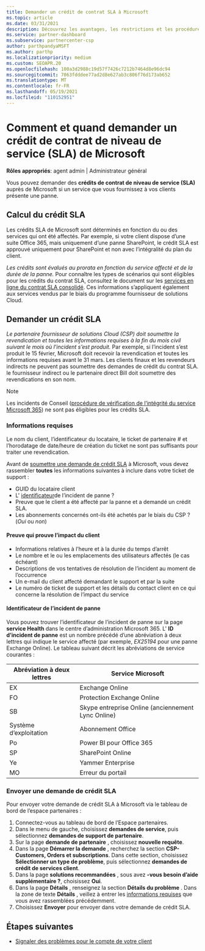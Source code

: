 ```yaml
---
title: Demander un crédit de contrat SLA à Microsoft
ms.topic: article
ms.date: 03/31/2021
description: Découvrez les avantages, les restrictions et les procédures pour demander un crédit de contrat de niveau de service (SLA) auprès de Microsoft si vos clients rencontrent une panne de service.
ms.service: partner-dashboard
ms.subservice: partnercenter-csp
author: parthpandyaMSFT
ms.author: parthp
ms.localizationpriority: medium
ms.custom: SEOAPR.20
ms.openlocfilehash: 100a3d2988c19d57f7426c7212b7464d8e96dc94
ms.sourcegitcommit: 7063fdddee77ad2d8e627ab3c806f76d173ab652
ms.translationtype: MT
ms.contentlocale: fr-FR
ms.lasthandoff: 05/19/2021
ms.locfileid: "110152951"
---
```

# <a name="how-and-when-to-request-a-service-level-agreement-sla-credit-from-microsoft"></a>Comment et quand demander un crédit de contrat de niveau de service (SLA) de Microsoft

**Rôles appropriés**: agent admin | Administrateur général

Vous pouvez demander des **crédits de contrat de niveau de service (SLA)** auprès de Microsoft si un service que vous fournissez à vos clients présente une panne.

## <a name="sla-credit-calculation"></a>Calcul du crédit SLA

Les crédits SLA de Microsoft sont déterminés en fonction du ou des services qui ont été affectés. Par exemple, si votre client dispose d’une suite Office 365, mais uniquement d’une panne SharePoint, le crédit SLA est approuvé uniquement pour SharePoint et non avec l’intégralité du plan du client.

*Les crédits sont évalués au prorata en fonction du service affecté et de la durée de la panne.* Pour connaître les types de scénarios qui sont éligibles pour les crédits du contrat SLA, consultez le document sur les [services en ligne du contrat SLA consolidé](http://www.microsoftvolumelicensing.com/DocumentSearch.aspx?Mode=3&DocumentTypeId=37). Ces informations s’appliquent également aux services vendus par le biais du programme fournisseur de solutions Cloud.


## <a name="request-an-sla-credit"></a>Demander un crédit SLA

*Le partenaire fournisseur de solutions Cloud (CSP) doit soumettre la revendication et toutes les informations requises à la fin du mois civil suivant le mois où l’incident s’est produit.* Par exemple, si l’incident s’est produit le 15 février, Microsoft doit recevoir la revendication et toutes les informations requises avant le 31 mars. Les clients finaux et les revendeurs indirects ne peuvent pas soumettre des demandes de crédit du contrat SLA. le fournisseur indirect ou le partenaire direct Bill doit soumettre des revendications en son nom.

>[!NOTE]
>Les incidents de Conseil ([procédure de vérification de l’intégrité du service Microsoft 365](/microsoft-365/enterprise/view-service-health#incidents-and-advisories)) ne sont pas éligibles pour les crédits SLA.

### <a name="required-information"></a>Informations requises

Le nom du client, l’identificateur du locataire, le ticket de partenaire # et l’horodatage de date/heure de création du ticket ne sont pas suffisants pour traiter une revendication.

Avant de [soumettre une demande de crédit SLA](#submit-sla-credit-request) à Microsoft, vous devez rassembler **toutes** les informations suivantes à inclure dans votre ticket de support :

- GUID du locataire client
- L' [identificateur](#outage-incident-identifier)de l’incident de panne ?
- Preuve que le client a été affecté par la panne et a demandé un crédit SLA.
- Les abonnements concernés ont-ils été achetés par le biais du CSP ? (*Oui* ou *non*)

#### <a name="evidence-that-proves-customer-impact"></a>Preuve qui prouve l’impact du client

- Informations relatives à l’heure et à la durée du temps d’arrêt
- Le nombre et le ou les emplacements des utilisateurs affectés (le cas échéant)
- Descriptions de vos tentatives de résolution de l’incident au moment de l’occurrence
- Un e-mail du client affecté demandant le support et par la suite
- Le numéro de ticket de support et les détails du contact client en ce qui concerne la résolution de l’impact du service


#### <a name="outage-incident-identifier"></a>Identificateur de l’incident de panne

Vous pouvez trouver l’identificateur de l’incident de panne sur la page **service Health** dans le centre d’administration Microsoft 365. L' **ID d’incident de panne** est un nombre précédé d’une abréviation à deux lettres qui indique le service affecté (par exemple, *EX25194* pour une panne Exchange Online). Le tableau suivant décrit les abréviations de service courantes :

| Abréviation à deux lettres | Service Microsoft |
| ----------------------- | ----------------- |
| EX | Exchange Online |
| FO | Protection Exchange Online |
| SB | Skype entreprise Online (anciennement Lync Online) |
| Système d’exploitation | Abonnement Office |
| Po | Power BI pour Office 365 |
| SP | SharePoint Online |
| Ye | Yammer Enterprise |
| MO | Erreur du portail |

### <a name="submit-sla-credit-request"></a>Envoyer une demande de crédit SLA

Pour envoyer votre demande de crédit SLA à Microsoft via le tableau de bord de l’espace partenaires :

1. Connectez-vous au tableau de bord de l’Espace partenaires.
2. Dans le menu de gauche, choisissez **demandes de service**, puis sélectionnez **demandes de support de partenaire**.
3. Sur la page **demande de partenaire** , choisissez **nouvelle requête**.
4. Dans la page **Démarrer la demande** , recherchez la section **CSP-Customers, Orders et subscriptions**. Dans cette section, choisissez **Sélectionner un type de problème**, puis sélectionnez **demandes de crédit de services client**.
5. Dans la page **solutions recommandées** , sous avez **-vous besoin d’aide supplémentaire ?**, choisissez **Oui**.
6. Dans la page **Détails** , renseignez la section **Détails du problème** . Dans la zone de texte **Détails** , veillez à entrer les [informations requises](#required-information) que vous avez rassemblées précédemment.
7. Choisissez **Envoyer** pour envoyer dans votre demande de crédit SLA.

## <a name="next-steps"></a>Étapes suivantes

- [Signaler des problèmes pour le compte de votre client](report-problems-on-behalf-of-a-customer.md)
